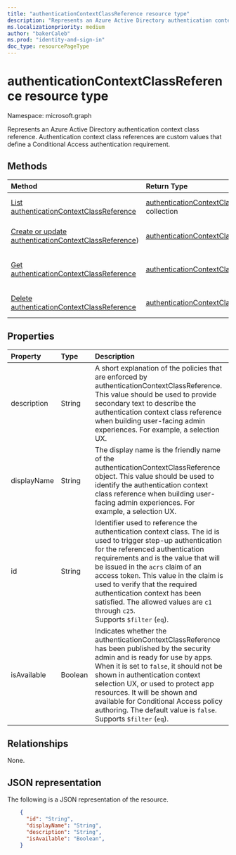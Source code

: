 ```yaml
---
title: "authenticationContextClassReference resource type"
description: "Represents an Azure Active Directory authentication context class reference."
ms.localizationpriority: medium
author: "bakerCaleb"
ms.prod: "identity-and-sign-in"
doc_type: resourcePageType
---
```


# authenticationContextClassReference resource type

Namespace: microsoft.graph

Represents an Azure Active Directory authentication context class reference. Authentication context class references are custom values that define a Conditional Access authentication requirement.

## Methods

| Method       | Return Type | Description |
|:-------------|:------------|:------------|
| [List authenticationContextClassReference](../api/conditionalaccessroot-list-authenticationcontextclassreferences.md) | [authenticationContextClassReference](authenticationContextClassReference.md) collection | Get all of the authenticationContextClassReference objects in the organization. |
| [Create or update authenticationContextClassReference](../api/authenticationcontextclassreference-update.md)) | [authenticationContextClassReference](authenticationContextClassReference.md) | Create or update an authenticationContextClassReference object. |
| [Get authenticationContextClassReference](../api/authenticationcontextclassreference-get.md) | [authenticationContextClassReference](authenticationContextClassReference.md) | Read properties and relationships of a authenticationContextClassReference object. |
| [Delete authenticationContextClassReference](../api/authenticationcontextclassreference-delete.md) | [authenticationContextClassReference](authenticationContextClassReference.md) | Delete an authenticationContextClassReference object. |


## Properties

| Property     | Type        | Description |
|:-------------|:------------|:------------|
|description|String| A short explanation of the policies that are enforced by authenticationContextClassReference. This value should be used to provide secondary text to describe the authentication context class reference when building user-facing admin experiences. For example, a selection UX.|
|displayName|String| The display name is the friendly name of the authenticationContextClassReference object. This value should be used to identify the authentication context class reference when building user-facing admin experiences. For example, a selection UX.|
|id|String| Identifier used to reference the authentication context class. The id is used to trigger step-up authentication for the referenced authentication requirements and is the value that will be issued in the `acrs` claim of an access token. This value in the claim is used to verify that the required authentication context has been satisfied. The allowed values are `c1` through `c25`. <br/> Supports `$filter` (`eq`).|
|isAvailable|Boolean| Indicates whether the authenticationContextClassReference has been published by the security admin and is ready for use by apps. When it is set to `false`, it should not be shown in authentication context selection UX, or used to protect app resources. It will be shown and available for Conditional Access policy authoring. The default value is `false`. <br/> Supports `$filter` (`eq`). |

## Relationships

None.

## JSON representation

The following is a JSON representation of the resource.

<!-- {
  "blockType": "resource",
  "optionalProperties": [
    "displayName",
    "description",
    "sessionControls",
    "grantControls"
  ],
  "@odata.type": "microsoft.graph.authenticationContextClassReference",
  "baseType": "microsoft.graph.entity",
  "keyProperty": "id"
}-->

```json
    {
      "id": "String",
      "displayName": "String",
      "description": "String",
      "isAvailable": "Boolean",
    }

```

<!-- uuid: 16cd6b66-4b1a-43a1-adaf-3a886856ed98
2019-02-04 14:57:30 UTC -->
<!-- {
  "type": "#page.annotation",
  "description": "authenticationContextClassReference resource",
  "keywords": "",
  "section": "documentation",
  "tocPath": ""
}-->
